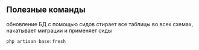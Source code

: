 ## Полезные команды 

обновление БД с помощью сидов
стирает все таблицы во всех схемах, накатывает миграции и применяет сиды
```bash
php artisan base:fresh
```